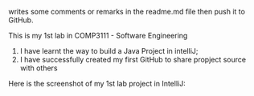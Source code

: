 writes some comments
or remarks in the readme.md file then push it to GitHub.

This is my 1st lab in COMP3111 -  Software Engineering
1. I have learnt the way to build a Java Project in intelliJ;
2. I have successfully created my first GitHub to share propject source with others

Here is the screenshot of my 1st lab project in IntelliJ:
